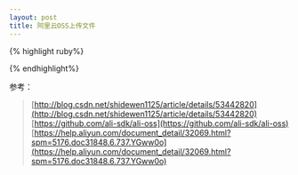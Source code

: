 ```yaml
---
layout: post
title: 阿里云OSS上传文件
---
```


{% highlight ruby%}

<template>
    <div>
        <input type="file" ref="file">
        <button @click="upload">upload</button>
    </div>
</template>

<script>
    import {getAliyunOSS} from '../api/upload';
    import {getRandomNum} from '../utils/index';

    export default {
        data () {
            return {
                aliyunData: {
                    'AccessKeyId': '',
                    'AccessKeySecret': '',
                    'Expiration': '',
                    'SecurityToken': '',
                    'Bucket': '',
                    'Host': ''
                }
            };
        },
        methods: {
            upload() {
                this._getAliyunOSS()
                    .then(() => {
                        let file = this.$refs.file.files[0];
                        let suffix = file.name.substr(file.name.indexOf('.')); // 获取文件的后缀名
                        let obj = getRandomNum();  // 随机生成文件名
                        let storeAs = 'upload-file/' + obj + suffix; // 命名空间
                        let client = new OSS.Wrapper({
                            accessKeyId: this.aliyunData.AccessKeyId,
                            accessKeySecret: this.aliyunData.AccessKeySecret,
                            region: 'oss-cn-beijing',
                            stsToken: this.aliyunData.SecurityToken,
                            bucket: this.aliyunData.Bucket
                        });
                        client.multipartUpload(storeAs, file)
                            .then(function (result) {
                                console.log(result.res.statusCode);
                            })
                            .catch(function (err) {
                                console.log(err);
                            });
                    });
            },
            _getAliyunOSS () {
                return new Promise(resolve => {
                    getAliyunOSS()
                        .then(res => {
                            this.aliyunData = Object.assign({}, this.aliyunData, res.data.data);
                            resolve();
                        });
                });
            }
        }
    };
</script>


{% endhighlight%}


参考：
 >[http://blog.csdn.net/shidewen1125/article/details/53442820](http://blog.csdn.net/shidewen1125/article/details/53442820)<br>
 >[https://github.com/ali-sdk/ali-oss](https://github.com/ali-sdk/ali-oss)<br>
 >[https://help.aliyun.com/document_detail/32069.html?spm=5176.doc31848.6.737.YGww0o](https://help.aliyun.com/document_detail/32069.html?spm=5176.doc31848.6.737.YGww0o)